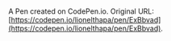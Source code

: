 # 

A Pen created on CodePen.io. Original URL: [https://codepen.io/lionelthapa/pen/ExBbvad](https://codepen.io/lionelthapa/pen/ExBbvad).

